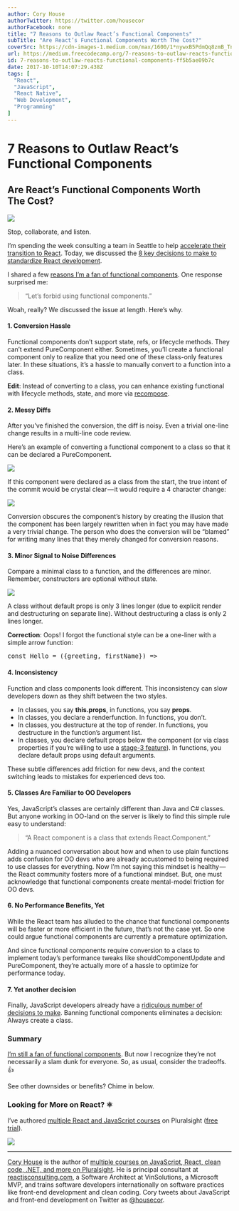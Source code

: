 ```yaml
---
author: Cory House
authorTwitter: https://twitter.com/housecor
authorFacebook: none
title: "7 Reasons to Outlaw React’s Functional Components"
subTitle: "Are React’s Functional Components Worth The Cost?"
coverSrc: https://cdn-images-1.medium.com/max/1600/1*nywxB5PdmQq8zmB_TnMTbQ.jpeg
url: https://medium.freecodecamp.org/7-reasons-to-outlaw-reacts-functional-components-ff5b5ae09b7c
id: 7-reasons-to-outlaw-reacts-functional-components-ff5b5ae09b7c
date: 2017-10-10T14:07:29.438Z
tags: [
  "React",
  "JavaScript",
  "React Native",
  "Web Development",
  "Programming"
]
---
```

# 7 Reasons to Outlaw React’s Functional Components

## Are React’s Functional Components Worth The Cost?



![](https://cdn-images-1.medium.com/max/1600/1*nywxB5PdmQq8zmB_TnMTbQ.jpeg)

Stop, collaborate, and listen.



I’m spending the week consulting a team in Seattle to help [accelerate their transition to React](http://reactjsconsulting.com). Today, we discussed the [8 key decisions to make to standardize React development](https://medium.freecodecamp.org/8-key-react-component-decisions-cc965db11594).

I shared a few [reasons I’m a fan of functional components](https://medium.freecodecamp.org/8-key-react-component-decisions-cc965db11594). One response surprised me:

> “Let’s forbid using functional components.”

Woah, really? We discussed the issue at length. Here’s why.

#### 1\. Conversion Hassle

Functional components don’t support state, refs, or lifecycle methods. They can’t extend PureComponent either. Sometimes, you’ll create a functional component only to realize that you need one of these class-only features later. In these situations, it’s a hassle to manually convert to a function into a class.

**Edit**: Instead of converting to a class, you can enhance existing functional with lifecycle methods, state, and more via [recompose](https://github.com/acdlite/recompose).

#### 2\. Messy Diffs

After you’ve finished the conversion, the diff is noisy. Even a trivial one-line change results in a multi-line code review.

Here’s an example of converting a functional component to a class so that it can be declared a PureComponent.



![](https://cdn-images-1.medium.com/max/1600/1*J4LLOPCNJLPf2mqndgH6Jg.png)



If this component were declared as a class from the start, the true intent of the commit would be crystal clear — it would require a 4 character change:



![](https://cdn-images-1.medium.com/max/1600/1*udhxm4DiyVhJucx_aCh8Gg.png)



Conversion obscures the component’s history by creating the illusion that the component has been largely rewritten when in fact you may have made a very trivial change. The person who does the conversion will be “blamed” for writing many lines that they merely changed for conversion reasons.

#### 3\. Minor Signal to Noise Differences

Compare a minimal class to a function, and the differences are minor. Remember, constructors are optional without state.



![](https://cdn-images-1.medium.com/max/1600/1*RBAZms126DhaLb-ymPkkJg.png)

A class without default props is only 3 lines longer (due to explicit render and destructuring on separate line). Without destructuring a class is only 2 lines longer.



**Correction**: Oops! I forgot the functional style can be a one-liner with a simple arrow function:

<pre name="4e57" id="4e57" class="graf graf--pre graf-after--p">const Hello = ({greeting, firstName}) => </pre>

#### 4\. Inconsistency

Function and class components look different. This inconsistency can slow developers down as they shift between the two styles.

*   In classes, you say **this.props**, in functions, you say **props**.
*   In classes, you declare a renderfunction. In functions, you don’t.
*   In classes, you destructure at the top of render. In functions, you destructure in the function’s argument list.
*   In classes, you declare default props below the component (or via class properties if you’re willing to use a [stage-3 feature](https://tc39.github.io/proposal-class-fields/)). In functions, you declare default props using default arguments.

These subtle differences add friction for new devs, and the context switching leads to mistakes for experienced devs too.

#### 5\. Classes Are Familiar to OO Developers

Yes, JavaScript’s classes are certainly different than Java and C# classes. But anyone working in OO-land on the server is likely to find this simple rule easy to understand:

> “A React component is a class that extends React.Component.”

Adding a nuanced conversation about how and when to use plain functions adds confusion for OO devs who are already accustomed to being required to use classes for everything. Now I’m not saying this mindset is healthy — the React community fosters more of a functional mindset. But, one must acknowledge that functional components create mental-model friction for OO devs.

#### 6\. No Performance Benefits, Yet

While the React team has alluded to the chance that functional components will be faster or more efficient in the future, that’s not the case yet. So one could argue functional components are currently a premature optimization.

And since functional components require conversion to a class to implement today’s performance tweaks like shouldComponentUpdate and PureComponent, they’re actually more of a hassle to optimize for performance today.

#### 7\. Yet another decision

Finally, JavaScript developers already have a [ridiculous number of decisions to make](https://medium.freecodecamp.org/you-need-a-javascript-starter-kit-ff12d90ed8c5). Banning functional components eliminates a decision: Always create a class.

### Summary

[I’m still a fan of functional components](https://medium.freecodecamp.org/8-key-react-component-decisions-cc965db11594). But now I recognize they’re not necessarily a slam dunk for everyone. So, as usual, consider the tradeoffs. 👍

See other downsides or benefits? Chime in below.

### Looking for More on React? ⚛️

I’ve authored [multiple React and JavaScript courses](http://bit.ly/psauthorpageimmutablepost) on Pluralsight ([free trial](http://bit.ly/pstrialimmutablepost)).



[![](https://cdn-images-1.medium.com/max/1600/1*BkPc3o2d2bz0YEO7z5C2JQ.png)](https://www.pluralsight.com/authors/cory-house)













* * *







[Cory House](https://twitter.com/housecor) is the author of [multiple courses on JavaScript, React, clean code, .NET, and more on Pluralsight](http://pluralsight.com/author/cory-house). He is principal consultant at [reactjsconsulting.com](http://www.reactjsconsulting.com), a Software Architect at VinSolutions, a Microsoft MVP, and trains software developers internationally on software practices like front-end development and clean coding. Cory tweets about JavaScript and front-end development on Twitter as [@housecor](http://www.twitter.com/housecor).








